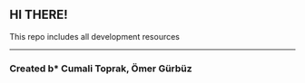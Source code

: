 ## HI THERE!

This repo includes all development resources
***
### __Created b__* Cumali Toprak, Ömer Gürbüz
